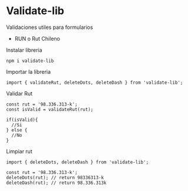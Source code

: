 # Validate-lib

Validaciones utiles para formularios
- RUN o Rut Chileno


Instalar libreria
~~~
npm i validate-lib
~~~


Importar la libreria
~~~
import { validateRut, deleteDots, deleteDash } from 'validate-lib';
~~~

Validar Rut
~~~
const rut = '98.336.313-k';
const isValid = validateRut(rut);

if(isValid){
  //Si
} else {
  //No
}
~~~

Limpiar rut
~~~
import { deleteDots, deleteDash } from 'validate-lib';
~~~
~~~
const rut = '98.336.313-k';
deleteDots(rut); // return 98336313-k
deleteDash(rut); // return 98.336.313k
~~~

